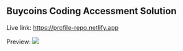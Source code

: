 ## Buycoins Coding Accessment Solution

Live link: https://profile-repo.netlify.app

Preview:
![](https://res.cloudinary.com/ekiira/image/upload/v1622461287/Screenshot_2021-05-31_at_12.29.38_pgmurr.png)
